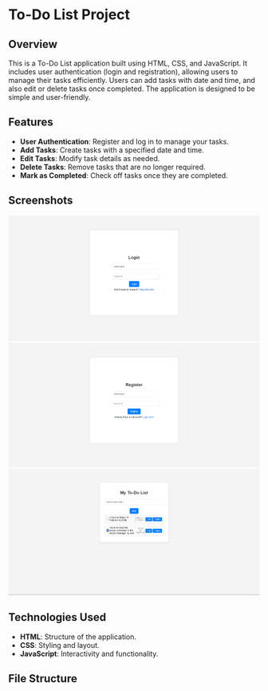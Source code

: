 # To-Do List Project

## Overview

This is a To-Do List application built using HTML, CSS, and JavaScript. It includes user authentication (login and registration), allowing users to manage their tasks efficiently. Users can add tasks with date and time, and also edit or delete tasks once completed. The application is designed to be simple and user-friendly.

## Features

- **User Authentication**: Register and log in to manage your tasks.
- **Add Tasks**: Create tasks with a specified date and time.
- **Edit Tasks**: Modify task details as needed.
- **Delete Tasks**: Remove tasks that are no longer required.
- **Mark as Completed**: Check off tasks once they are completed.

## Screenshots

![Login Page](Login-page.png)
![Registration Page](Registration-Page.png)
![To-Do List](ToDo-List.png)

## Technologies Used

- **HTML**: Structure of the application.
- **CSS**: Styling and layout.
- **JavaScript**: Interactivity and functionality.

## File Structure


